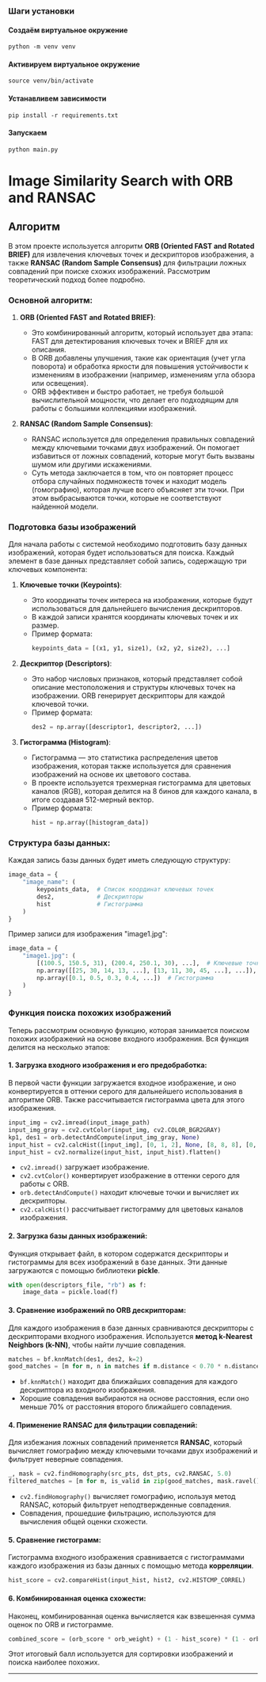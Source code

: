 ### **Шаги установки**

#### Создаём виртуальное окружение
```python -m venv venv```

#### Активируем виртуальное окружение
```source venv/bin/activate```

#### Устанавливем зависимости
```pip install -r requirements.txt```

#### Запускаем 
```python main.py```


# Image Similarity Search with ORB and RANSAC

## Алгоритм

В этом проекте используется алгоритм **ORB (Oriented FAST and Rotated BRIEF)** для извлечения ключевых точек и дескрипторов изображения, а также **RANSAC (Random Sample Consensus)** для фильтрации ложных совпадений при поиске схожих изображений. Рассмотрим теоретический подход более подробно.

### Основной алгоритм:

1. **ORB (Oriented FAST and Rotated BRIEF)**:
    - Это комбинированный алгоритм, который использует два этапа: FAST для детектирования ключевых точек и BRIEF для их описания. 
    - В ORB добавлены улучшения, такие как ориентация (учет угла поворота) и обработка яркости для повышения устойчивости к изменениям в изображении (например, изменениям угла обзора или освещения).
    - ORB эффективен и быстро работает, не требуя большой вычислительной мощности, что делает его подходящим для работы с большими коллекциями изображений.

2. **RANSAC (Random Sample Consensus)**:
    - RANSAC используется для определения правильных совпадений между ключевыми точками двух изображений. Он помогает избавиться от ложных совпадений, которые могут быть вызваны шумом или другими искажениями.
    - Суть метода заключается в том, что он повторяет процесс отбора случайных подмножеств точек и находит модель (гомографию), которая лучше всего объясняет эти точки. При этом выбрасываются точки, которые не соответствуют найденной модели.

### Подготовка базы изображений

Для начала работы с системой необходимо подготовить базу данных изображений, которая будет использоваться для поиска. Каждый элемент в базе данных представляет собой запись, содержащую три ключевых компонента:

1. **Ключевые точки (Keypoints)**:
    - Это координаты точек интереса на изображении, которые будут использоваться для дальнейшего вычисления дескрипторов.
    - В каждой записи хранятся координаты ключевых точек и их размер.
    - Пример формата:
      ```python
      keypoints_data = [(x1, y1, size1), (x2, y2, size2), ...]
      ```

2. **Дескриптор (Descriptors)**:
    - Это набор числовых признаков, который представляет собой описание местоположения и структуры ключевых точек на изображении. ORB генерирует дескрипторы для каждой ключевой точки.
    - Пример формата:
      ```python
      des2 = np.array([descriptor1, descriptor2, ...])
      ```

3. **Гистограмма (Histogram)**:
    - Гистограмма — это статистика распределения цветов изображения, которая также используется для сравнения изображений на основе их цветового состава.
    - В проекте используется трехмерная гистограмма для цветовых каналов (RGB), которая делится на 8 бинов для каждого канала, в итоге создавая 512-мерный вектор.
    - Пример формата:
      ```python
      hist = np.array([histogram_data])
      ```

### Структура базы данных:

Каждая запись базы данных будет иметь следующую структуру:

```python
image_data = {
    "image_name": (
        keypoints_data,  # Список координат ключевых точек
        des2,            # Дескрипторы
        hist             # Гистограмма
    )
}
```

Пример записи для изображения "image1.jpg":

```python
image_data = {
    "image1.jpg": (
        [(100.5, 150.5, 31), (200.4, 250.1, 30), ...],  # Ключевые точки
        np.array([[25, 30, 14, 13, ...], [13, 11, 30, 45, ...], ...]),  # Дескрипторы
        np.array([0.1, 0.5, 0.3, 0.4, ...])  # Гистограмма
    )
}
```

### Функция поиска похожих изображений

Теперь рассмотрим основную функцию, которая занимается поиском похожих изображений на основе входного изображения. Вся функция делится на несколько этапов:

#### 1. **Загрузка входного изображения и его предобработка**:
   В первой части функции загружается входное изображение, и оно конвертируется в оттенки серого для дальнейшего использования в алгоритме ORB. Также рассчитывается гистограмма цвета для этого изображения.

```python
input_img = cv2.imread(input_image_path)
input_img_gray = cv2.cvtColor(input_img, cv2.COLOR_BGR2GRAY)
kp1, des1 = orb.detectAndCompute(input_img_gray, None)
input_hist = cv2.calcHist([input_img], [0, 1, 2], None, [8, 8, 8], [0, 256, 0, 256, 0, 256])
input_hist = cv2.normalize(input_hist, input_hist).flatten()
```

- `cv2.imread()` загружает изображение.
- `cv2.cvtColor()` конвертирует изображение в оттенки серого для работы с ORB.
- `orb.detectAndCompute()` находит ключевые точки и вычисляет их дескрипторы.
- `cv2.calcHist()` рассчитывает гистограмму для цветовых каналов изображения.

#### 2. **Загрузка базы данных изображений**:
   Функция открывает файл, в котором содержатся дескрипторы и гистограммы для всех изображений в базе данных. Эти данные загружаются с помощью библиотеки **pickle**.

```python
with open(descriptors_file, "rb") as f:
    image_data = pickle.load(f)
```

#### 3. **Сравнение изображений по ORB дескрипторам**:
   Для каждого изображения в базе данных сравниваются дескрипторы с дескрипторами входного изображения. Используется **метод k-Nearest Neighbors (k-NN)**, чтобы найти лучшие совпадения.

```python
matches = bf.knnMatch(des1, des2, k=2)
good_matches = [m for m, n in matches if m.distance < 0.70 * n.distance]
```

- `bf.knnMatch()` находит два ближайших совпадения для каждого дескриптора из входного изображения.
- Хорошие совпадения выбираются на основе расстояния, если оно меньше 70% от расстояния второго ближайшего совпадения.

#### 4. **Применение RANSAC для фильтрации совпадений**:
   Для избежания ложных совпадений применяется **RANSAC**, который вычисляет гомографию между ключевыми точками двух изображений и фильтрует неверные совпадения.

```python
_, mask = cv2.findHomography(src_pts, dst_pts, cv2.RANSAC, 5.0)
filtered_matches = [m for m, is_valid in zip(good_matches, mask.ravel()) if is_valid]
```

- `cv2.findHomography()` вычисляет гомографию, используя метод RANSAC, который фильтрует неподтвержденные совпадения.
- Совпадения, прошедшие фильтрацию, используются для вычисления общей оценки схожести.

#### 5. **Сравнение гистограмм**:
   Гистограмма входного изображения сравнивается с гистограммами каждого изображения из базы данных с помощью метода **корреляции**.

```python
hist_score = cv2.compareHist(input_hist, hist2, cv2.HISTCMP_CORREL)
```

#### 6. **Комбинированная оценка схожести**:
   Наконец, комбинированная оценка вычисляется как взвешенная сумма оценок по ORB и гистограмме.

```python
combined_score = (orb_score * orb_weight) + (1 - hist_score) * (1 - orb_weight)
```

Этот итоговый балл используется для сортировки изображений и поиска наиболее похожих.

---